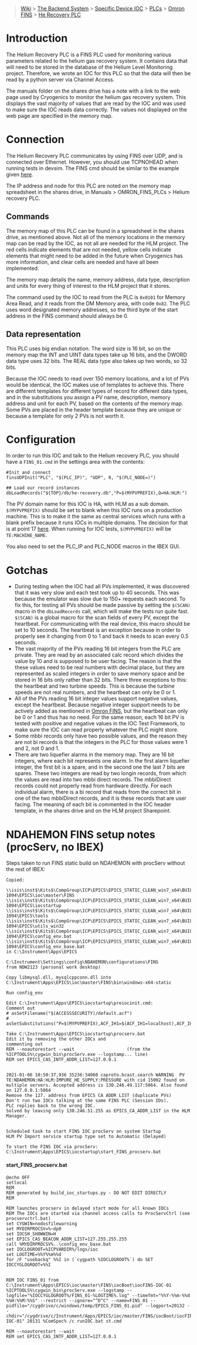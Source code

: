 > [Wiki](Home) > [The Backend System](The-Backend-System) > [Specific Device IOC](Specific-Device-IOC) > [PLCs](PLCs) > [Omron FINS](Omron-FINS) > [He Recovery PLC](Helium-Recovery-PLC)

# Introduction

The Helium Recovery PLC is a FINS PLC used for monitoring various parameters related to the helium gas recovery system. It contains data that will need to be stored in the database of the Helium Level Monitoring project. Therefore, we wrote an IOC for this PLC so that the data will then be read by a python server via Channel Access.

The manuals folder on the shares drive has a note with a link to the web page used by Cryogenics to monitor the helium gas recovery system. This displays the vast majority of values that are read by the IOC and was used to make sure the IOC reads data correctly. The values not displayed on the web page are specified in the memory map.

# Connection

The Helium Recovery PLC communicates by using FINS over UDP, and is connected over Ethernet. However, you should use TCPNOHEAD when running tests in devsim. The FINS cmd should be similar to the example given [here](https://github.com/ISISComputingGroup/ibex_developers_manual/wiki/Omron-FINS#configuration).

The IP address and node for this PLC are noted on the memory map spreadsheet in the shares drive, in Manuals > OMRON_FINS_PLCs > Helium recovery PLC.

## Commands

The memory map of this PLC can be found in a spreadsheet in the shares drive, as mentioned above. Not all of the memory locations in the memory map can be read by the IOC, as not all are needed for the HLM project. The red cells indicate elements that are not needed, yellow cells indicate elements that might need to be added in the future when Cryogenics has more information, and clear cells are needed and have all been implemented.

The memory map details the name, memory address, data type, description and units for every thing of interest to the HLM project that it stores.

The command used by the IOC to read from the PLC is `0x0101` for Memory Area Read, and it reads from the DM Memory area, with code `0x82`. The PLC uses word designated memory addresses, so the third byte of the start address in the FINS command should always be 0.

## Data representation

This PLC uses big endian notation. The word size is 16 bit, so on the memory map the INT and UINT data types take up 16 bits, and the DWORD data type uses 32 bits. The REAL data type also takes up two words, so 32 bits.

Because the IOC needs to read over 150 memory locations, and a lot of PVs would be identical, the IOC makes use of templates to achieve this. There are different templates for different types of record for different data types, and in the substitutions you assign a PV name, description, memory address and unit for each PV, based on the contents of the memory map. Some PVs are placed in the header template because they are unique or because a template for only 2 PVs is not worth it.

# Configuration

In order to run this IOC and talk to the Helium recovery PLC, you should have a `FINS_01.cmd` in the settings area with the contents:
```
#Init and connect
finsUDPInit("PLC", "$(PLC_IP)", "UDP", 0, "$(PLC_NODE=)")

## Load our record instances
dbLoadRecords("${TOP}/db/he-recovery.db","P=$(MYPVPREFIX),Q=HA:HLM:")

```
The PV domain name for this IOC is HA, with HLM as a sub domain. `$(MYPVPREFIX)` should be set to blank when this IOC runs on a production machine. This is to make it the same as central services which runs with a blank prefix because it runs IOCs in multiple domains. The decision for that is at point 17 [here](https://github.com/ISISComputingGroup/ibex_developers_manual/wiki/Decision-Log). When running for IOC tests, `$(MYPVPREFIX)` will be `TE:MACHINE_NAME`.

You also need to set the PLC_IP and PLC_NODE macros in the IBEX GUI.

# Gotchas

- During testing when the IOC had all PVs implemented, it was discovered that it was very slow and each test took up to 40 seconds. This was because the emulator was slow due to 150+ requests each second. To fix this, for testing all PVs should be made passive by setting the `$(SCAN)` macro in the `dbLoadRecords` call, which will make the tests run quite fast. `$(SCAN)` is a global macro for the scan fields of every PV, except the heartbeat. For communicating with the real device, this macro should be set to 10 seconds. The heartbeat is an exception because in order to properly see it changing from 0 to 1 and back it needs to scan every 0.5 seconds.
- The vast majority of the PVs reading 16 bit integers from the PLC are private. They are read by an associated calc record which divides the value by 10 and is supposed to be user facing. The reason is that the these values need to be real numbers with decimal place, but they are represented as scaled integers in order to save memory space and be stored in 16 bits only rather than 32 bits. There three exceptions to this: the heartbeat and two turbine speeds. This is because the turbine speeds are not real numbers, and the heartbeat can only be 0 or 1.
- All of the PVs reading 16 bit integer values support negative values, except the heartbeat. Because negative integer support needs to be actively added as mentioned in [Omron FINS](https://github.com/ISISComputingGroup/ibex_developers_manual/wiki/Omron-FINS#writing-iocs-for-fins-plcs), but the heartbeat can only be 0 or 1 and thus has no need. For the same reason, each 16 bit PV is tested with positive and negative values in the IOC Test Framework, to make sure the IOC can read properly whatever the PLC might store.
- Some mbbi records only have two possible values, and the reason they are not bi records is that the integers in the PLC for those values were 1 and 2, not 0 and 1.
- There are two liquefier alarms in the memory map. They are 16 bit integers, where each bit represents one alarm. In the first alarm liquefier integer, the first bit is a spare, and in the second one the last 7 bits are spares. These two integers are read by two longin records, from which the values are read into two mbbi direct records. The mbbiDirect records could not properly read from hardware directly. For each individual alarm, there is a bi record that reads from the correct bit in one of the two mbbiDirect records, and it is these records that are user facing. The meaning of each bit is commented in the IOC header template, in the shares drive and on the HLM project Sharepoint.


# NDAHEMON FINS setup notes (procServ, no IBEX)

Steps taken to run FINS static build on NDAHEMON with procServ without the rest of IBEX:

```
Copied:

\\isis\inst$\Kits$\CompGroup\ICP\EPICS\EPICS_STATIC_CLEAN_win7_x64\BUILD-1094\EPICS\ioc\master\FINS
\\isis\inst$\Kits$\CompGroup\ICP\EPICS\EPICS_STATIC_CLEAN_win7_x64\BUILD-1094\EPICS\iocstartup
\\isis\inst$\Kits$\CompGroup\ICP\EPICS\EPICS_STATIC_CLEAN_win7_x64\BUILD-1094\EPICS\tools
\\isis\inst$\Kits$\CompGroup\ICP\EPICS\EPICS_STATIC_CLEAN_win7_x64\BUILD-1094\EPICS\utils_win32
\\isis\inst$\Kits$\CompGroup\ICP\EPICS\EPICS_STATIC_CLEAN_win7_x64\BUILD-1094\EPICS\config_env.bat
\\isis\inst$\Kits$\CompGroup\ICP\EPICS\EPICS_STATIC_CLEAN_win7_x64\BUILD-1094\EPICS\config_env_base.bat
in C:\Instrument\Apps\EPICS

C:\Instrument\Settings\config\NDAHEMON\configurations\FINS
from NDW2123 (personal work desktop)

Copy libmysql.dll, mysqlcppconn.dll into C:\Instrument\Apps\EPICS\ioc\master\FINS\bin\windows-x64-static

Run config_env

Edit C:\Instrument\Apps\EPICS\iocstartup\preiocinit.cmd:
Comment out 
# asSetFilename("$(ACCESSSECURITY)/default.acf")
# asSetSubstitutions("P=$(MYPVPREFIX),ACF_IH1=$(ACF_IH1=localhost),ACF_IH2=$(ACF_IH2=localhost),ACF_IH3=$(ACF_IH3=localhost),ACF_IH4=$(ACF_IH4=localhost)")

Take C:\Instrument\Apps\EPICS\iocstartup\procserv.bat
Edit it by removing the other IOCs and 
commenting out 
REM --noautorestart --wait                    (from the %ICPTOOLS%\cygwin_bin\procServ.exe --logstamp... line)
REM set EPICS_CAS_INTF_ADDR_LIST=127.0.0.1


2021-01-06 10:50:37,936 35236:34060 caproto.bcast.search WARNING  PV TE:NDAHEMON:HA:HLM:IMPURE_HE_SUPPLY:PRESSURE with cid 15002 found on multiple servers. Accepted address is 130.246.49.117:5064. Also found on 127.0.0.1:5064
Remove the 127. address from EPICS CA ADDR LIST (duplicate PVs)
Don't run two IOCs talking at the same FINS PLC (Session IDs).
PLC replies back to the wrong IOC.
Solved by leaving only 130.246.51.255 as EPICS_CA_ADDR_LIST in the HLM Manager.


Scheduled task to start FINS IOC procServ on system Startup
HLM PV Import service startup type set to Automatic (Delayed)

To start the FINS IOC via procServ: C:\Instrument\Apps\EPICS\iocstartup\start_FINS_procserv.bat
```
#### start_FINS_procserv.bat
```
@echo OFF
setlocal
REM
REM generated by build_ioc_startups.py - DO NOT EDIT DIRECTLY
REM

REM launches procserv in delayed start mode for all known IOCs
REM The IOCs are started via channel access calls to ProcServCtrl (see procservctrl.bat)
set CYGWIN=nodosfilewarning
set MYDIRPROCSV=%~dp0
set IOCSH_SHOWWIN=H
set EPICS_CAS_BEACON_ADDR_LIST=127.255.255.255
call %MYDIRPROCSV%..\config_env_base.bat
set IOCLOGROOT=%ICPVARDIR%/logs/ioc
set LOGTIME=%%Y%%m%%d
for /F "usebackq" %%I in (`cygpath %IOCLOGROOT%`) do SET IOCCYGLOGROOT=%%I


REM IOC FINS_01 from C:\Instrument\Apps\EPICS\ioc\master\FINS\iocBoot\iocFINS-IOC-01
%ICPTOOLS%\cygwin_bin\procServ.exe --logstamp --logfile="%IOCCYGLOGROOT%/FINS_01-%LOGTIME%.log" --timefmt="%%Y-%%m-%%d %%H:%%M:%%S" --restrict --ignore="^D^C" --name=FINS_01 --pidfile="/cygdrive/c/windows/temp/EPICS_FINS_01.pid" --logport=20132 --chdir="/cygdrive/c/Instrument/Apps/EPICS/ioc/master/FINS/iocBoot/iocFINS-IOC-01" 20131 %ComSpec% /c runIOC.bat st.cmd

REM --noautorestart --wait
REM set EPICS_CAS_INTF_ADDR_LIST=127.0.0.1
```
